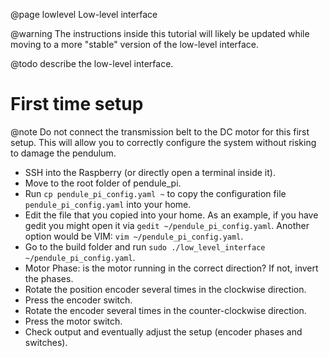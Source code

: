 @page lowlevel Low-level interface

@warning The instructions inside this tutorial will likely be updated while moving to a more "stable" version of the low-level interface.

@todo describe the low-level interface.


# First time setup

@note Do not connect the transmission belt to the DC motor for this first setup. This will allow you to correctly configure the system without risking to damage the pendulum.

- SSH into the Raspberry (or directly open a terminal inside it).
- Move to the root folder of pendule_pi.
- Run `cp pendule_pi_config.yaml ~` to copy the configuration file `pendule_pi_config.yaml` into your home.
- Edit the file that you copied into your home. As an example, if you have gedit you might open it via `gedit ~/pendule_pi_config.yaml`. Another option would be VIM: `vim ~/pendule_pi_config.yaml`.
- Go to the build folder and run `sudo ./low_level_interface ~/pendule_pi_config.yaml`.
- Motor Phase: is the motor running in the correct direction? If not, invert the phases.
- Rotate the position encoder several times in the clockwise direction.
- Press the encoder switch.
- Rotate the encoder several times in the counter-clockwise direction.
- Press the motor switch.
- Check output and eventually adjust the setup (encoder phases and switches).
